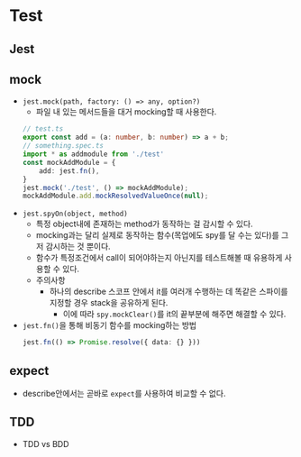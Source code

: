 # Test
## Jest
## mock
- `jest.mock(path, factory: () => any, option?)`
    - 파일 내 있는 메서드들을 대거 mocking할 때 사용한다.
    ```ts
    // test.ts
    export const add = (a: number, b: number) => a + b;
    // something.spec.ts
    import * as addmodule from './test'
    const mockAddModule = {
        add: jest.fn(),
    }
    jest.mock('./test', () => mockAddModule);
    mockAddModule.add.mockResolvedValueOnce(null);
    ```
- `jest.spyOn(object, method)`
    - 특정 object내에 존재하는 method가 동작하는 걸 감시할 수 있다.
    - mocking과는 달리 실제로 동작하는 함수(목업에도 spy를 달 수는 있다)를 그저 감시하는 것 뿐이다.
    - 함수가 특정조건에서 call이 되어야하는지 아닌지를 테스트해볼 때 유용하게 사용할 수 있다.
    - 주의사항
        - 하나의 describe 스코프 안에서 it를 여러개 수행하는 데 똑같은 스파이를 지정할 경우 stack을 공유하게 된다.
            - 이에 따라 `spy.mockClear()`를 it의 끝부분에 해주면 해결할 수 있다.
- `jest.fn()`을 통해 비동기 함수를 mocking하는 방법
    ```ts
    jest.fn(() => Promise.resolve({ data: {} }))
    ```
## expect
- describe안에서는 곧바로 `expect`를 사용하여 비교할 수 없다.

## TDD
- TDD vs BDD


